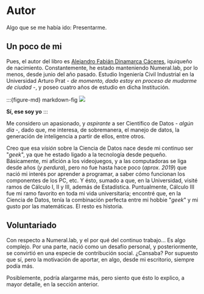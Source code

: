 # Autor

Algo que se me había ido: Presentarme.

## Un poco de mi

Pues, el autor del libro es [Alejandro Fabián Dinamarca Cáceres](https://www.linkedin.com/in/alejandrodinamarca/), iquiqueño de nacimiento. Constantemente, he estado manteniendo Numeral.lab, por lo menos, desde junio del año pasado. Estudio Ingeniería Civil Industrial en la Universidad Arturo Prat - *de momento, dado estoy en proceso de mudarme de ciudad* -, y poseo cuatro años de estudio en dicha Institución.

:::{figure-md} markdown-fig
<img src="../../img/page/experiencia/2.png">

**Sí, ese soy yo**
:::

Me considero un apasionado, y *aspirante* a ser Científico de Datos - *algún día* -, dado que, me interesa, de sobremanera, el manejo de datos, la generación de inteligencia a partir de ellos, entre otros. 

Creo que esa *visión* sobre la Ciencia de Datos nace desde mi continuo ser "*geek*", ya que he estado ligado a la tecnología desde pequeño. Básicamente, mi afición a los videojuegos, y a las computadoras se liga desde años (*y perdura*), pero no fue hasta hace poco (*aprox. 2019*) que nació mi interés por aprender a programar, a saber cómo funcionan los componentes de los PC, etc. Y ésto, sumado a que, en la Universidad, visité ramos de Cálculo I, II y III, además de Estadística. Puntualmente, Cálculo III fue mi ramo favorito en toda mi vida universitaria; encontré que, en la Ciencia de Datos, tenía la combinación perfecta entre mi hobbie "*geek*" y mi gusto por las matemáticas. El resto es historia.

## Voluntariado

Con respecto a Numeral.lab, y el por qué del continuo trabajo... Es algo complejo. Por una parte, nació como un desafío personal, y posteriormente, se convirtió en una especie de contribución social. ¿Cansaba? Por supuesto que sí, pero la motivación de aportar, en algo, desde mi escritorio, siempre podía más.

Posiblemente, podría alargarme más, pero siento que ésto lo explico, a mayor detalle, en la sección anterior.
